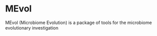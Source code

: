 # MEvol
MEvol (Microbiome Evolution) is a package of tools for the microbiome evolutionary investigation
